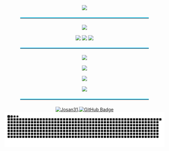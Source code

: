 <!-- Intro -->
<p align="center">
  <img src="https://readme-typing-svg.demolab.com?font=Fira+Code&weight=500&size=30&pause=2000&duration=3000&color=00BFFF&center=true&vCenter=true&width=700&lines=Hi!+I'm+Jos%C3%A9;A+Software+Developer+In+Training;Learning+Python+%26+GitHub+every+day!" />
</p>

<hr style="border: none; border-top: 2px solid #00BFFF; width: 80%; margin: 20px auto;" />

<!-- Tech Stack -->
<p align="center">
  <img src="https://readme-typing-svg.demolab.com?font=Fira+Code&size=23&duration=2000&pause=9999999&color=F28C28&center=true&vCenter=true&width=400&lines=%E2%9A%99%EF%B8%8F+Tech+Stack" />
</p>

<p align="center">
  <img src="https://img.shields.io/badge/Python-3776AB?style=for-the-badge&logo=python&logoColor=white" />
  <img src="https://img.shields.io/badge/GitHub-181717?style=for-the-badge&logo=github&logoColor=white" />
  <img src="https://img.shields.io/badge/VS%20Code-007ACC?style=for-the-badge&logo=visual-studio-code&logoColor=white" />
</p>

<hr style="border: none; border-top: 2px solid #00BFFF; width: 80%; margin: 20px auto;" />

<!-- GitHub Stats -->
<p align="center">
  <img src="https://readme-typing-svg.demolab.com?font=Fira+Code&size=23&duration=2000&pause=9999999&color=F28C28&center=true&vCenter=true&width=400&lines=%F0%9F%93%8A+GitHub+Stats" />
</p>

<p align="center">
  <img src="https://github-readme-stats.vercel.app/api?username=Josan31&show_icons=true&theme=transparent" />
</p>

<p align="center">
  <img src="https://github-readme-streak-stats-eight.vercel.app/?user=Josan31&theme=transparent&hide_border=true" />
</p>

<p align="center">
  <img src="https://github-readme-stats.vercel.app/api/top-langs/?username=Josan31&layout=compact&theme=transparent" />
</p>

<hr style="border: none; border-top: 2px solid #00BFFF; width: 80%; margin: 20px auto;" />

<!-- Final -->

<div align="center">
  <a href="#">
      <img src="https://komarev.com/ghpvc/?username=Josan31&label=Profile%20views&color=0e75b6&style=flat" alt="Josan31" align="center" /> 
  <a/>
  <a href="https://github.com/ramazancetinkaya?tab=followers">
    <img src="https://img.shields.io/github/followers/Josan31?label=Followers&style=social" alt="GitHub Badge" align="center">
  <a/>
</div>

<!-- Snake Animation -->

<picture>
  <source media="(prefers-color-scheme: dark)" srcset="https://raw.githubusercontent.com/josan31/josan31/output/github-snake-dark.svg" />
  <source media="(prefers-color-scheme: light)" srcset="https://raw.githubusercontent.com/josan31/josan31/output/github-snake.svg" />
  <img alt="github-snake" src="https://raw.githubusercontent.com/josan31/josan31/output/github-snake.svg" />
</picture>
